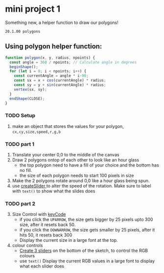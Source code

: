 # mini project 1
Something new, a helper function to draw our polygons!

```
20.1.00 polygons
```

## Using polygon helper function:

```javascript
function polygon(x, y, radius, npoints) {
  const angle = 360 / npoints; // Calculate angle in degrees   
  beginShape();
  for (let i = 0; i < npoints; i++) {
    const currentAngle = angle * i-90;
    const sx = x + cos(currentAngle) * radius;
    const sy = y + sin(currentAngle) * radius;
    vertex(sx, sy);
  }
  endShape(CLOSE);
}
```


### TODO Setup
1. make an object that stores the values for your polygon, `cx,cy,size,speed,r,g,b`


### TODO part 1
1. Translate your center 0,0 to the middle of the canvas 
2. Draw 2 polygons ontop of each other to look like an hour glass
   - the top polygon need to have a fill of your choice and the bottom has no fill.
   - the size of each polygon needs to start 100 pixels in size
4. Make the 2 polygons rotate around 0,0 like a hour glass being spun.
5. use [createSlider ](https://p5js.org/reference/p5/createSlider/) to alter the speed of the rotation. Make sure to label with `text()` to show what the slides does

### TODO part 2
3. Size Control with [keyCode](https://p5js.org/reference/p5/keyCode/)
     - if you click the `UPARROW`, the size gets bigger by 25 pixels upto 300 size, after it resets back 50. 
     - if you click the `DOWNARROW`, the size gets smaller by 25 pixels, after it hits 50, it resets back 300
     - Display the current size in a large font at the top. 
4. colour controls
    - [Create 3 sliders](https://p5js.org/reference/p5/createSlider/) on the bottom of the sketch, to control the RGB colours
    - use `text()` Display the current RGB values in a large font to display what each slider does
   


